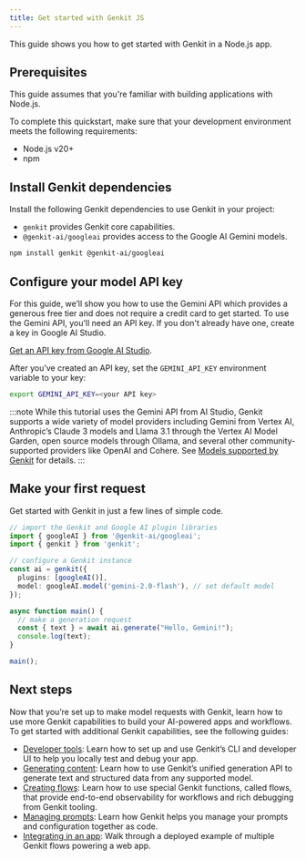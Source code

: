 ```yaml
---
title: Get started with Genkit JS
---
```


This guide shows you how to get started with Genkit in a Node.js app.

## Prerequisites

This guide assumes that you're familiar with building applications with Node.js.

To complete this quickstart, make sure that your development environment meets
the following requirements:

- Node.js v20+
- npm

## Install Genkit dependencies

Install the following Genkit dependencies to use Genkit in your project:

- `genkit` provides Genkit core capabilities.
- `@genkit-ai/googleai` provides access to the Google AI Gemini models.

```bash
npm install genkit @genkit-ai/googleai
```

## Configure your model API key

For this guide, we’ll show you how to use the Gemini API which provides a
generous free tier and does not require a credit card to get started. To use the
Gemini API, you'll need an API key. If you don't already have one, create a key
in Google AI Studio.

[Get an API key from Google AI Studio](https://makersuite.google.com/app/apikey).

After you’ve created an API key, set the `GEMINI_API_KEY` environment variable to your key:

```sh
export GEMINI_API_KEY=<your API key>
```

:::note
While this tutorial uses the Gemini API from AI Studio, Genkit supports a wide variety of model providers including Gemini from Vertex AI, Anthropic’s Claude 3 models and Llama 3.1 through the Vertex AI Model Garden, open source models through Ollama, and several other community-supported providers like OpenAI and Cohere. See [Models supported by Genkit](/docs/models#models-supported-by-genkit) for details.
:::

## Make your first request

Get started with Genkit in just a few lines of simple code.

```ts
// import the Genkit and Google AI plugin libraries
import { googleAI } from '@genkit-ai/googleai';
import { genkit } from 'genkit';

// configure a Genkit instance
const ai = genkit({
  plugins: [googleAI()],
  model: googleAI.model('gemini-2.0-flash'), // set default model
});

async function main() {
  // make a generation request
  const { text } = await ai.generate("Hello, Gemini!");
  console.log(text);
}

main();
```

## Next steps

Now that you’re set up to make model requests with Genkit, learn how to use more
Genkit capabilities to build your AI-powered apps and workflows. To get started
with additional Genkit capabilities, see the following guides:

- [Developer tools](/docs/devtools): Learn how to set up and use
  Genkit’s CLI and developer UI to help you locally test and debug your app.
- [Generating content](/docs/models): Learn how to use Genkit’s unified
  generation API to generate text and structured data from any supported
  model.
- [Creating flows](/docs/flows): Learn how to use special Genkit
  functions, called flows, that provide end-to-end observability for workflows
  and rich debugging from Genkit tooling.
- [Managing prompts](/docs/dotprompt): Learn how Genkit helps you manage
  your prompts and configuration together as code.
- [Integrating in an app](https://developers.google.com/solutions/learn/agentic-barista):
Walk through a deployed example of multiple Genkit flows powering a web app.
